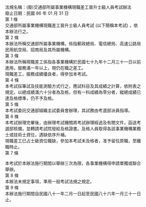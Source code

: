 法規名稱：(廢)交通部所屬事業機構現職差工晉升士級人員考試辦法  
廢止日期：民國 86 年 01 月 31 日  
第 1 條  
交通部所屬事業機構現職差工晉升士級人員考試 (以下簡稱本考試) ，依  
本辦法行之。  
第 2 條  
本辦法所稱交通部所屬事業機構，係指郵政總局、電信總局、高速公路局  
民用航空局、招商局及其所屬機構。  
第 3 條  
本辦法所稱現職差工係指各事業機構於民國七十九年十二月三十一日以前  
進用，服務滿一年以上，現仍在職之差工。  
現職差工，服務成績優良者，得參加本考試。  
第 4 條  
本考試採筆試及技能測驗方式行之，應試科目及其成績之計算，依附表之  
規定。以總成績滿六十分者為及格，但有一科成績為零分者，縱總成績已  
達及格標準，仍不予及格。  
第 5 條  
本考試委託交通部組織主試委員會辦理，其試務由考選部派員指導。  
第 6 條  
本考試辦理完畢後，由辦理考試機關將考試辦理經過及有關文件，函送考  
選部核備，並轉請考試院發給及格證書。及格人員取得各該事業機構業務  
士或技術士資位，遇缺依序升補。  
現職差工已占士級資位職缺，參加本考試未及格者，准予留任原職，至離  
職時止。  
第 7 條  


本考試於本辦法施行期間以舉辦三次為限，各事業機構得申請單獨或聯合  
舉辦。  
第 8 條  
本辦法未規定事項，準用一般考試法規之規定。  
第 9 條  
本辦法施行期間自民國八十一年二月一日起至民國八十六年一月三十一日  
止。  


